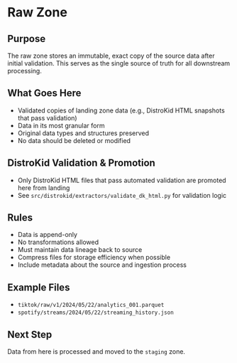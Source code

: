 # Raw Zone

## Purpose
The raw zone stores an immutable, exact copy of the source data after initial validation. This serves as the single source of truth for all downstream processing.

## What Goes Here
- Validated copies of landing zone data (e.g., DistroKid HTML snapshots that pass validation)
- Data in its most granular form
- Original data types and structures preserved
- No data should be deleted or modified

## DistroKid Validation & Promotion
- Only DistroKid HTML files that pass automated validation are promoted here from landing
- See `src/distrokid/extractors/validate_dk_html.py` for validation logic

## Rules
- Data is append-only
- No transformations allowed
- Must maintain data lineage back to source
- Compress files for storage efficiency when possible
- Include metadata about the source and ingestion process

## Example Files
- `tiktok/raw/v1/2024/05/22/analytics_001.parquet`
- `spotify/streams/2024/05/22/streaming_history.json`

## Next Step
Data from here is processed and moved to the `staging` zone.
